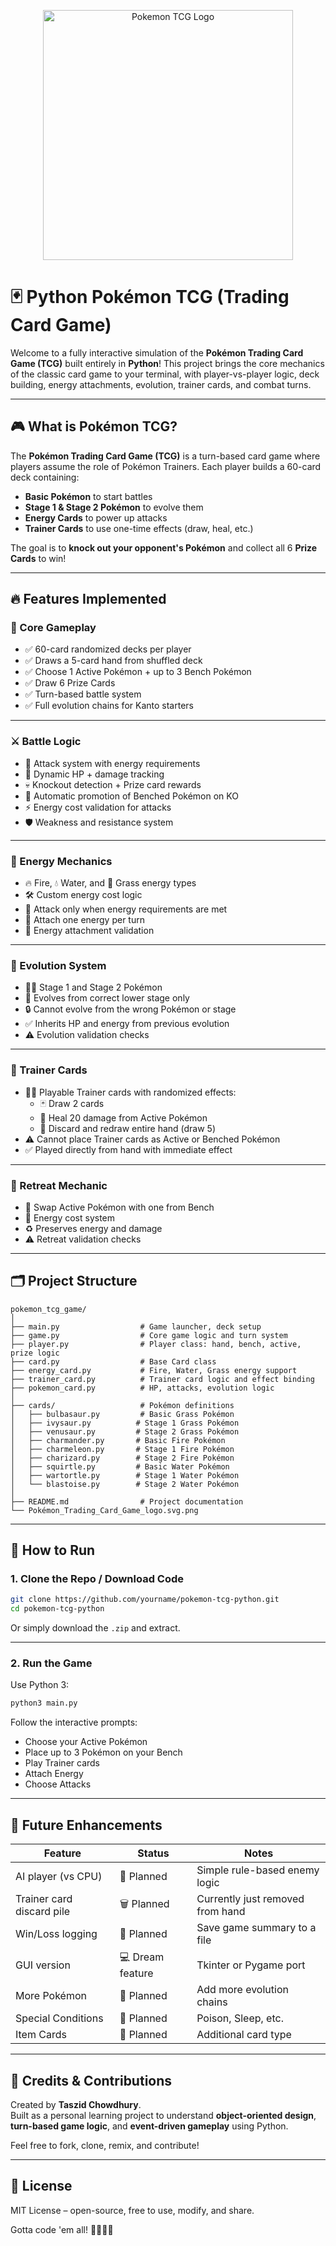 <p align="center">
  <img src="Pokémon_Trading_Card_Game_logo.svg.png" alt="Pokemon TCG Logo" width="400"/>
</p>

# 🃏 Python Pokémon TCG (Trading Card Game)

Welcome to a fully interactive simulation of the **Pokémon Trading Card Game (TCG)** built entirely in **Python**! This project brings the core mechanics of the classic card game to your terminal, with player-vs-player logic, deck building, energy attachments, evolution, trainer cards, and combat turns.

---

## 🎮 What is Pokémon TCG?

The **Pokémon Trading Card Game (TCG)** is a turn-based card game where players assume the role of Pokémon Trainers. Each player builds a 60-card deck containing:

- **Basic Pokémon** to start battles
- **Stage 1 & Stage 2 Pokémon** to evolve them
- **Energy Cards** to power up attacks
- **Trainer Cards** to use one-time effects (draw, heal, etc.)

The goal is to **knock out your opponent's Pokémon** and collect all 6 **Prize Cards** to win!

---

## 🔥 Features Implemented

### 🧠 Core Gameplay

- ✅ 60-card randomized decks per player  
- ✅ Draws a 5-card hand from shuffled deck  
- ✅ Choose 1 Active Pokémon + up to 3 Bench Pokémon  
- ✅ Draw 6 Prize Cards  
- ✅ Turn-based battle system
- ✅ Full evolution chains for Kanto starters

---

### ⚔️ Battle Logic

- 🎯 Attack system with energy requirements
- 🧮 Dynamic HP + damage tracking
- 💀 Knockout detection + Prize card rewards
- 🔁 Automatic promotion of Benched Pokémon on KO
- ⚡ Energy cost validation for attacks
- 🛡️ Weakness and resistance system

---

### 🔋 Energy Mechanics

- 🔥 Fire, 💧 Water, and 🌿 Grass energy types
- 🛠️ Custom energy cost logic
- 🎯 Attack only when energy requirements are met
- 🎒 Attach one energy per turn
- 🔄 Energy attachment validation

---

### 🧬 Evolution System

- 🧚‍♀️ Stage 1 and Stage 2 Pokémon
- 🔄 Evolves from correct lower stage only
- 🔒 Cannot evolve from the wrong Pokémon or stage
- ✅ Inherits HP and energy from previous evolution
- ⚠️ Evolution validation checks

---

### 💼 Trainer Cards

- 🧙‍♂️ Playable Trainer cards with randomized effects:
  - 🃏 Draw 2 cards  
  - 💊 Heal 20 damage from Active Pokémon  
  - 🔄 Discard and redraw entire hand (draw 5)  
- ⚠️ Cannot place Trainer cards as Active or Benched Pokémon  
- ✅ Played directly from hand with immediate effect

---

### 👟 Retreat Mechanic

- 🔄 Swap Active Pokémon with one from Bench
- 🎒 Energy cost system
- ♻️ Preserves energy and damage
- ⚠️ Retreat validation checks

---

## 🗂️ Project Structure

```
pokemon_tcg_game/
│
├── main.py                  # Game launcher, deck setup
├── game.py                  # Core game logic and turn system
├── player.py                # Player class: hand, bench, active, prize logic
├── card.py                  # Base Card class
├── energy_card.py           # Fire, Water, Grass energy support
├── trainer_card.py          # Trainer card logic and effect binding
├── pokemon_card.py          # HP, attacks, evolution logic
│
├── cards/                   # Pokémon definitions
│   ├── bulbasaur.py         # Basic Grass Pokémon
│   ├── ivysaur.py          # Stage 1 Grass Pokémon
│   ├── venusaur.py         # Stage 2 Grass Pokémon
│   ├── charmander.py       # Basic Fire Pokémon
│   ├── charmeleon.py       # Stage 1 Fire Pokémon
│   ├── charizard.py        # Stage 2 Fire Pokémon
│   ├── squirtle.py         # Basic Water Pokémon
│   ├── wartortle.py        # Stage 1 Water Pokémon
│   └── blastoise.py        # Stage 2 Water Pokémon
│
├── README.md                # Project documentation
└── Pokémon_Trading_Card_Game_logo.svg.png
```

---

## 🚀 How to Run

### 1. Clone the Repo / Download Code

```bash
git clone https://github.com/yourname/pokemon-tcg-python.git
cd pokemon-tcg-python
```

Or simply download the `.zip` and extract.

---

### 2. Run the Game

Use Python 3:

```bash
python3 main.py
```

Follow the interactive prompts:
- Choose your Active Pokémon
- Place up to 3 Pokémon on your Bench
- Play Trainer cards
- Attach Energy
- Choose Attacks

---

## 🔮 Future Enhancements

| Feature | Status | Notes |
|--------|--------|-------|
| AI player (vs CPU) | 🧠 Planned | Simple rule-based enemy logic |
| Trainer card discard pile | 🗑️ Planned | Currently just removed from hand |
| Win/Loss logging | 📜 Planned | Save game summary to a file |
| GUI version | 💻 Dream feature | Tkinter or Pygame port |
| More Pokémon | 🎴 Planned | Add more evolution chains |
| Special Conditions | 🎯 Planned | Poison, Sleep, etc. |
| Item Cards | 🎁 Planned | Additional card type |

---

## 🤝 Credits & Contributions

Created by **Taszid Chowdhury**.  
Built as a personal learning project to understand **object-oriented design**, **turn-based game logic**, and **event-driven gameplay** using Python.

Feel free to fork, clone, remix, and contribute!

---

## 📜 License

MIT License – open-source, free to use, modify, and share.

Gotta code 'em all! 🧠🔥💧🌿

